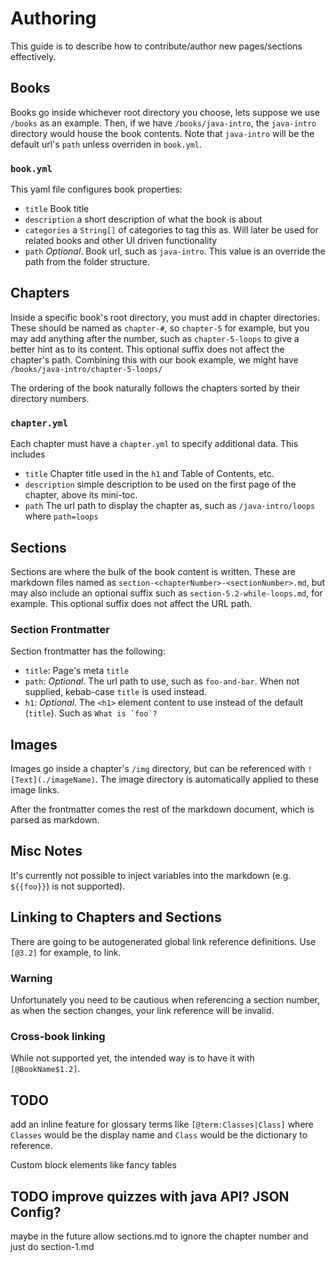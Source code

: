 # Authoring

This guide is to describe how to contribute/author new pages/sections effectively. 

## Books
Books go inside whichever root directory you choose, lets suppose we use `/books` as an example.
Then, if we have `/books/java-intro`, the `java-intro` directory would house the book contents.
Note that `java-intro` will be the default url's `path` unless overriden in `book.yml`. 

### `book.yml`
This yaml file configures book properties:
* `title` Book title
* `description` a short description of what the book is about
* `categories` a `String[]` of categories to tag this as. Will later be used for related books and other UI driven functionality
* `path` *Optional*. Book url, such as `java-intro`. This value is an override the path from the folder structure.

## Chapters
Inside a specific book's root directory, you must add in chapter directories.
These should be named as `chapter-#`, so `chapter-5` for example,
but you may add anything after the number, such as `chapter-5-loops` to give a better hint as to its content.
This optional suffix does not affect the chapter's path.
Combining this with our book example, we might have `/books/java-intro/chapter-5-loops/`

The ordering of the book naturally follows the chapters sorted by their directory numbers.

### `chapter.yml`
Each chapter must have a `chapter.yml` to specify additional data.  This includes
* `title` Chapter title used in the `h1` and Table of Contents, etc.
* `description` simple description to be used on the first page of the chapter, above its mini-toc.
* `path` The url path to display the chapter as, such as `/java-intro/loops` where `path=loops`

## Sections
Sections are where the bulk of the book content is written.
These are markdown files named as `section-<chapterNumber>-<sectionNumber>.md`,
but may also include an optional suffix such as `section-5.2-while-loops.md`, for example.
This optional suffix does not affect the URL path.

### Section Frontmatter
Section frontmatter has the following:
* `title`: Page's meta `title`
* `path`: *Optional*. The url path to use, such as `foo-and-bar`. When not supplied, kebab-case `title` is used instead.
* `h1`: *Optional*. The `<h1>` element content to use instead of the default (`title`). Such as `` What is `foo`? ``

## Images
Images go inside a chapter's `/img` directory, but can be referenced with `![Text](./imageName)`.
The image directory is automatically applied to these image links.

After the frontmatter comes the rest of the markdown document, which is parsed as markdown.

## Misc Notes
It's currently not possible to inject variables into the markdown (e.g. `${{foo}}`) is not supported).

## Linking to Chapters and Sections
There are going to be autogenerated global link reference definitions. Use `[@3.2]` for example, to link.

### Warning
Unfortunately you need to be cautious when referencing a section number, as when the section changes, your link reference will be invalid.

### Cross-book linking
While not supported yet, the intended way is to have it with `[@BookName$1.2]`.

## TODO
add an inline feature for glossary terms like `[@term:Classes|Class]` where `Classes` would be the display name and `Class` would be the dictionary to reference.

Custom block elements like fancy tables

## TODO improve quizzes with java API? JSON Config?

maybe in the future allow sections.md to ignore the chapter number and just do section-1.md

